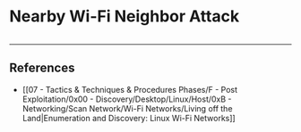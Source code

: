 # Nearby Wi-Fi Neighbor Attack

```

```

---
## References

- [[07 - Tactics & Techniques & Procedures Phases/F - Post Exploitation/0x00 - Discovery/Desktop/Linux/Host/0xB - Networking/Scan Network/Wi-Fi Networks/Living off the Land|Enumeration and Discovery: Linux Wi-Fi Networks]]